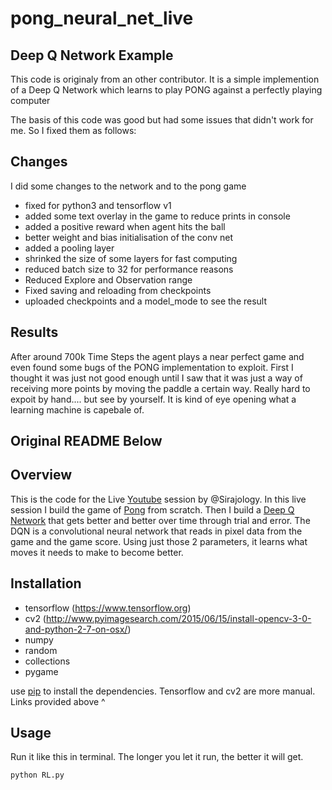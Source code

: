 # pong_neural_net_live

## Deep Q Network Example
This code is originaly from an other contributor.
It is a simple implemention of a Deep Q Network which learns to play PONG against a perfectly playing computer

The basis of this code was good but had some issues that didn't work for me. 
So I fixed them as follows: 

## Changes
I did some changes to the network and to the pong game
* fixed for python3 and tensorflow v1
* added some text overlay in the game to reduce prints in console
* added a positive reward when agent hits the ball
* better weight and bias initialisation of the conv net
* added a pooling layer
* shrinked the size of some layers for fast computing
* reduced batch size to 32 for performance reasons
* Reduced Explore and Observation range
* Fixed saving and reloading from checkpoints 
* uploaded checkpoints and a model_mode to see the result 

## Results
After around 700k Time Steps the agent plays a near perfect game and even found some bugs of the PONG implementation to exploit. First I thought it was just not good enough until I saw that it was just a way of receiving more points by moving the paddle a certain way. Really hard to expoit by hand.... but see by yourself. It is kind of eye opening what a learning machine is capebale of.


## Original README Below

## Overview
This is the code for the Live [Youtube](https://www.youtube.com/watch?v=Hqf__FlRlzg) session by @Sirajology. In this live session I build
the game of [Pong](http://www.ponggame.org) from scratch. Then I build a [Deep Q Network](https://www.quora.com/Artificial-Intelligence-What-is-an-intuitive-explanation-of-how-deep-Q-networks-DQN-work) that gets better and better over time through trial and error. The DQN is a convolutional neural network that reads in pixel data from the game and the game score. Using just those 2 parameters, it learns what moves it needs to make to become better.

## Installation


* tensorflow (https://www.tensorflow.org)
* cv2 (http://www.pyimagesearch.com/2015/06/15/install-opencv-3-0-and-python-2-7-on-osx/)
* numpy
* random
* collections
* pygame

use [pip](https://pypi.python.org/pypi/pip) to install the dependencies. Tensorflow and cv2 are more manual. Links provided above ^

## Usage 

Run it like this in terminal. The longer you let it run, the better it will get.

```
python RL.py
```


